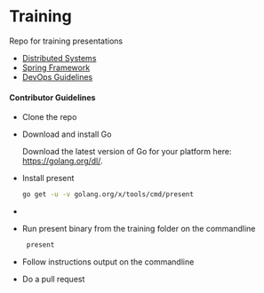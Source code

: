 # Training
Repo for training presentations

* [Distributed Systems](https://talks.godoc.org/github.com/alexcrownus/training/distributed-systems.slide)
* [Spring Framework](https://talks.godoc.org/github.com/alexcrownus/training/spring.slide)
* [DevOps Guidelines](https://talks.godoc.org/github.com/alexcrownus/training/devops-guidelines.slide)

#### Contributor Guidelines

* Clone the repo

* Download and install Go

    Download the latest version of Go for your platform here: https://golang.org/dl/.

* Install present

    ```sh
    go get -u -v golang.org/x/tools/cmd/present
*

 * Run present binary from the training folder on the commandline
    ```sh
     present

 * Follow instructions output on the commandline

 * Do a pull request
